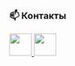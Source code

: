 ### 📫 Контакты
<a href="https://t.me/Pram1en4yk" target="_blank">
  <img src="[https://cdn.jsdelivr.net/gh/devicons/devicon/icons/telegram/telegram-original.svg](https://cdn.jsdelivr.net/npm/simple-icons@v9/icons/telegram.svg)" width="40" height="40"/>
</a>
<a href="https://www.linkedin.com/in/matvey-andrianov/" target="_blank">
  <img src="https://cdn.jsdelivr.net/gh/devicons/devicon/icons/linkedin/linkedin-original.svg" width="40" height="40"/>
</a>
